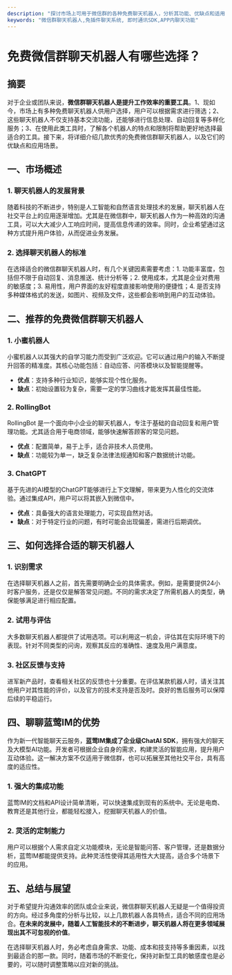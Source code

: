 ```yaml
---
description: "探讨市场上可用于微信群的各种免费聊天机器人，分析其功能、优缺点和适用场合."
keywords: "微信群聊天机器人,免插件聊天系统, 即时通讯SDK,APP内聊天功能"
---
```

# 免费微信群聊天机器人有哪些选择？

## 摘要

对于企业或团队来说，**微信群聊天机器人是提升工作效率的重要工具**。1、现如今，市场上有多种免费聊天机器人供用户选择，用户可以根据需求进行筛选；2、这些聊天机器人不仅支持基本交流功能，还能够进行信息处理、自动回复等多样化服务；3、在使用此类工具时，了解各个机器人的特点和限制将帮助更好地选择最适合的工具。接下来，将详细介绍几款优秀的免费微信群聊天机器人，以及它们的优缺点和应用场景。

## 一、市场概述

### 1. 聊天机器人的发展背景

随着科技的不断进步，特别是人工智能和自然语言处理技术的发展，聊天机器人在社交平台上的应用逐渐增加。尤其是在微信群中，聊天机器人作为一种高效的沟通工具，可以大大减少人工响应时间，提高信息传递的效率。同时，企业希望通过这种方式提升用户体验，从而促进业务发展。

### 2. 选择聊天机器人的标准

在选择适合的微信群聊天机器人时，有几个关键因素需要考虑：1. 功能丰富度，包括但不限于自动回复、消息推送、统计分析等；2. 使用成本，尤其是企业对费用的敏感度；3. 易用性，用户界面的友好程度直接影响使用的便捷性；4. 是否支持多种媒体格式的发送，如图片、视频及文件，这些都会影响到用户的互动体验。

## 二、推荐的免费微信群聊天机器人

### 1. 小蜜机器人

小蜜机器人以其强大的自学习能力而受到广泛欢迎。它可以通过用户的输入不断提升回答的精准度。其核心功能包括：自动应答、问答模块以及智能提醒等。

- **优点**：支持多种行业知识，能够实现个性化服务。
- **缺点**：初始设置较为复杂，需要一定的学习曲线才能发挥其最佳性能。

### 2. RollingBot

RollingBot 是一个面向中小企业的聊天机器人，专注于基础的自动回复和用户管理功能。尤其适合用于电商领域，能够快速解答顾客的常见问题。

- **优点**：配置简单，易于上手，适合非技术人员使用。
- **缺点**：功能较为单一，缺乏复杂法律法规通知和客户数据统计功能。

### 3. ChatGPT

基于先进的AI模型的ChatGPT能够进行上下文理解，带来更为人性化的交流体验。通过集成API，用户可以将其嵌入到微信中。

- **优点**：具备强大的语言处理能力，可实现自然对话。
- **缺点**：对于特定行业的问题，有时可能会出现偏差，需进行后期调优。

## 三、如何选择合适的聊天机器人

### 1. 识别需求

在选择聊天机器人之前，首先需要明确企业的具体需求。例如，是需要提供24小时客户服务，还是仅仅是解答常见问题。不同的需求决定了所需机器人的类型，确保能够满足进行相应配置。

### 2. 试用与评估

大多数聊天机器人都提供了试用选项。可以利用这一机会，评估其在实际环境下的表现。针对不同类型的问询，观察其反应的准确性、速度及用户满意度。

### 3. 社区反馈与支持

进军新产品时，查看相关社区的反馈也十分重要。在评估某款机器人时，请关注其他用户对其性能的评价，以及官方的技术支持是否及时。良好的售后服务可以保障后续的平稳运行。

## 四、聊聊蓝莺IM的优势

作为新一代智能聊天云服务，**蓝莺IM集成了企业级ChatAI SDK**，拥有强大的聊天及大模型AI功能。开发者可根据企业自身的需求，构建灵活的智能应用，提升用户互动体验。这一解决方案不仅适用于微信群，也可以拓展至其他社交平台，具有高度的适应性。

### 1. 强大的集成功能

蓝莺IM的文档和API设计简单清晰，可以快速集成到现有的系统中。无论是电商、教育还是其他行业，都能轻松接入，挖掘聊天机器人的价值。

### 2. 灵活的定制能力

用户可以根据个人需求自定义功能模块，无论是智能问答、客户管理，还是数据分析，蓝莺IM都能提供支持。此种灵活性使得其适用性大大提高，适合多个场景下的应用。

## 五、总结与展望

对于希望提升沟通效率的团队或企业来说，微信群聊天机器人无疑是一个值得投资的方向。经过多角度的分析与比较，以上几款机器人各具特点，适合不同的应用场合。**在未来的发展中，随着人工智能技术的不断进步，聊天机器人将在更多领域展现出其不可忽视的价值**。 

在选择聊天机器人时，务必考虑自身需求、功能、成本和技支持等多重因素，以找到最适合的那一款。同时，随着市场的不断变化，保持对新型工具的敏感度也是必要的，可以随时调整策略以应对新的挑战。
